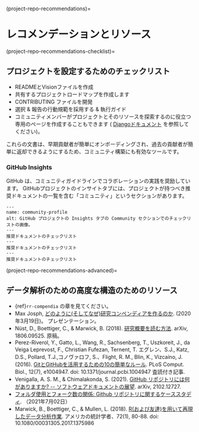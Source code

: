 (project-repo-recommendations)=
# レコメンデーションとリソース

(project-repo-recommendations-checklist)=
## プロジェクトを設定するためのチェックリスト

* READMEとVisionファイルを作成
* 共有するプロジェクトロードマップを作成します
* CONTRIBUTING ファイルを開発
* 選択 & 報告の行動規範を採用する & 執行ガイド
* コミュニティメンバーがプロジェクトとそのリソースを探索するのに役立つ専用のページを作成することもできます ( [Djangoドキュメント](https://docs.djangoproject.com/) を参照してください)。

これらの文書は、早期貢献者が簡単にオンボーディングされ、過去の貢献者が簡単に返却できるようにするため、コミュニティ構築にも有効なツールです。

### GitHub Insights

GitHub は、コミュニティガイドラインでコラボレーションの実践を奨励しています。 GitHubプロジェクトのインサイトタブには、プロジェクトが持つべき推奨ドキュメントの一覧を含む「コミュニティ」というセクションがあります。

```{figure} ../../figures/community-profile.*
---
name: community-profile
alt: GitHub プロジェクトの Insights タブの Community セクションでのチェックリストの画像。
---
推奨ドキュメントのチェックリスト
---
推奨ドキュメントのチェックリスト
---
推奨ドキュメントのチェックリスト
```

(project-repo-recommendations-advanced)=
## データ解析のための高度な構造のためのリソース

- {ref}`rr-compendia` の章を見てください。
- Max Josph, [どのように(そしてなぜ)研究コンペンディアを作るのか](https://mbjoseph.github.io/intro-research-compendia/#1). (2020年3月19日)。 プレゼンテーション。
- Nüst, D., Boettiger, C., & Marwick, B. (2018). [研究概要を読む方法](https://arxiv.org/abs/1806.09525v1). arXiv, 1806.09525. 原稿。
- Perez-Riverol, Y., Gatto, L., Wang, R., Sachsenberg, T., Uszkoreit, J., da Veiga Leprevost, F., Christian Fufezan, Ternent, T. エグレン、S.J., Katz, D.S., Pollard, T.J.,コノヴァロフ, S.、Flight, R. M., Blin, K., Vizcaíno, J. (2016). [GitとGitHubを活用するための10の簡単なルール](https://journals.plos.org/ploscompbiol/article?id=10.1371/journal.pcbi.1004947). PLoS Comput. Biol., 12(7), e1004947. doi: 10.1371/journal.pcbi.1004947 査読付き記事.
- Venigalla, A. S. M., & Chimalakonda, S. (2021). [GitHub リポジトリには何がありますか? -- ソフトウェアドキュメントの展望](https://arxiv.org/abs/2102.12727v2). arXiv, 2102.12727.
- [フォルダ使用とフォーク数の関係: Github リポジトリに関するケーススタディ](http://citeseerx.ist.psu.edu/viewdoc/summary?doi=10.1.1.650.8150). （2021年7月02日）
- Marwick, B., Boettiger, C., & Mullen, L. (2018). [R(および友達)を用いて再現したデータ分析作業](https://www.tandfonline.com/doi/abs/10.1080/00031305.2017.1375986). アメリカの統計学者、72(1), 80-88. doi: 10.1080/00031305.2017.1375986
